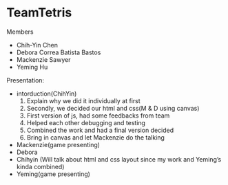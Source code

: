 # TeamTetris

Members
  - Chih-Yin Chen
  - Debora Correa Batista Bastos
  - Mackenzie Sawyer
  - Yeming Hu



Presentation:
- intorduction(ChihYin)
  1. Explain why we did it individually at first 
  2. Secondly, we decided our html and css(M & D using canvas)
  3. First version of js, had some feedbacks from team
  4. Helped each other debugging and testing 
  5. Combined the work and had a final version decided 
  6. Bring in canvas and let Mackenzie do the talking 
- Mackenzie(game presenting)
- Debora
- Chihyin
 	(Will talk about html and css layout since my work and Yeming’s kinda combined) 
- Yeming(game presenting)
